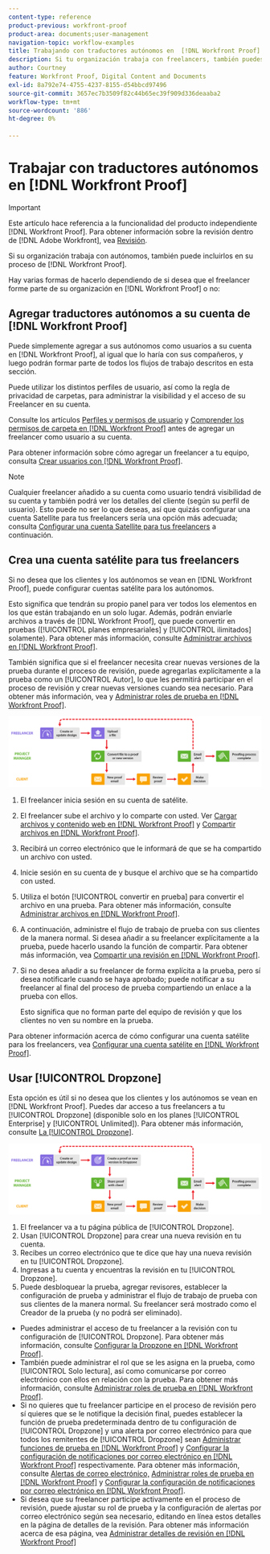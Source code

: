 ```yaml
---
content-type: reference
product-previous: workfront-proof
product-area: documents;user-management
navigation-topic: workflow-examples
title: Trabajando con traductores autónomos en  [!DNL Workfront Proof]
description: Si tu organización trabaja con freelancers, también puedes incluirlos en tu  [!DNL Workfront Proof] proceso.
author: Courtney
feature: Workfront Proof, Digital Content and Documents
exl-id: 8a792e74-4755-4237-8155-d54bbcd97496
source-git-commit: 3657ec7b3509f82c44b65ec39f909d336deaaba2
workflow-type: tm+mt
source-wordcount: '886'
ht-degree: 0%

---
```


# Trabajar con traductores autónomos en [!DNL Workfront Proof]

>[!IMPORTANT]
>
>Este artículo hace referencia a la funcionalidad del producto independiente [!DNL Workfront Proof]. Para obtener información sobre la revisión dentro de [!DNL Adobe Workfront], vea [Revisión](../../../review-and-approve-work/proofing/proofing.md).

Si su organización trabaja con autónomos, también puede incluirlos en su proceso de [!DNL Workfront Proof].

Hay varias formas de hacerlo dependiendo de si desea que el freelancer forme parte de su organización en [!DNL Workfront Proof] o no:

## Agregar traductores autónomos a su cuenta de [!DNL Workfront Proof]

Puede simplemente agregar a sus autónomos como usuarios a su cuenta en [!DNL Workfront Proof], al igual que lo haría con sus compañeros, y luego podrán formar parte de todos los flujos de trabajo descritos en esta sección.

Puede utilizar los distintos perfiles de usuario, así como la regla de privacidad de carpetas, para administrar la visibilidad y el acceso de su Freelancer en su cuenta.

Consulte los artículos [Perfiles y permisos de usuario](https://support.workfront.com/hc/https://support.workfront.com/hc/en-us/articles/115004087428-User-profiles-and-permissions) y [Comprender los permisos de carpeta en [!DNL Workfront Proof]](../../../workfront-proof/wp-work-proofsfiles/organize-your-work/folder-permissions.md) antes de agregar un freelancer como usuario a su cuenta.

Para obtener información sobre cómo agregar un freelancer a tu equipo, consulta [Crear usuarios con [!DNL Workfront Proof]](../../../workfront-proof/wp-mnguserscontacts/users/create-users.md).

>[!NOTE]
>
>Cualquier freelancer añadido a su cuenta como usuario tendrá visibilidad de su cuenta y también podrá ver los detalles del cliente (según su perfil de usuario). Esto puede no ser lo que deseas, así que quizás configurar una cuenta Satellite para tus freelancers sería una opción más adecuada; consulta [Configurar una cuenta Satellite para tus freelancers](https://support.workfront.com/knowledge/articles/115004259868/en-us?brand_id=662728&return_to=%2Fhc%2Fen-us%2Farticles%2F115004259868#Option-B---set-up-a-satellite-account-for-your-freelancers) a continuación.

## Crea una cuenta satélite para tus freelancers

Si no desea que los clientes y los autónomos se vean en [!DNL Workfront Proof], puede configurar cuentas satélite para los autónomos.

Esto significa que tendrán su propio panel para ver todos los elementos en los que están trabajando en un solo lugar. Además, podrán enviarle archivos a través de [!DNL Workfront Proof], que puede convertir en pruebas ([!UICONTROL planes empresariales] y [!UICONTROL ilimitados] solamente). Para obtener más información, consulte [Administrar archivos en [!DNL Workfront Proof]](../../../workfront-proof/wp-work-proofsfiles/manage-your-work/manage-files.md).

También significa que si el freelancer necesita crear nuevas versiones de la prueba durante el proceso de revisión, puede agregarlas explícitamente a la prueba como un [!UICONTROL Autor], lo que les permitirá participar en el proceso de revisión y crear nuevas versiones cuando sea necesario. Para obtener más información, vea y [Administrar roles de prueba en [!DNL Workfront Proof]](../../../workfront-proof/wp-work-proofsfiles/share-proofs-and-files/manage-proof-roles.md).

![freelancers_-_option_B.png](assets/freelancers_-_option_B.png)

1. El freelancer inicia sesión en su cuenta de satélite.
1. El freelancer sube el archivo y lo comparte con usted. Ver [Cargar archivos y contenido web en [!DNL Workfront Proof]](../../../workfront-proof/wp-work-proofsfiles/create-proofs-and-files/upload-files-web-content.md) y [Compartir archivos en [!DNL Workfront Proof]](../../../workfront-proof/wp-work-proofsfiles/share-proofs-and-files/share-files.md).

1. Recibirá un correo electrónico que le informará de que se ha compartido un archivo con usted.
1. Inicie sesión en su cuenta de y busque el archivo que se ha compartido con usted.
1. Utiliza el botón [!UICONTROL convertir en prueba] para convertir el archivo en una prueba. Para obtener más información, consulte [Administrar archivos en [!DNL Workfront Proof]](../../../workfront-proof/wp-work-proofsfiles/manage-your-work/manage-files.md).
1. A continuación, administre el flujo de trabajo de prueba con sus clientes de la manera normal. Si desea añadir a su freelancer explícitamente a la prueba, puede hacerlo usando la función de compartir. Para obtener más información, vea [Compartir una revisión en [!DNL Workfront Proof]](../../../workfront-proof/wp-work-proofsfiles/share-proofs-and-files/share-proof.md).
1. Si no desea añadir a su freelancer de forma explícita a la prueba, pero sí desea notificarle cuando se haya aprobado; puede notificar a su freelancer al final del proceso de prueba compartiendo un enlace a la prueba con ellos.

   Esto significa que no forman parte del equipo de revisión y que los clientes no ven su nombre en la prueba.

Para obtener información acerca de cómo configurar una cuenta satélite para los freelancers, vea [Configurar una cuenta satélite en [!DNL Workfront Proof]](../../../workfront-proof/wp-acct-admin/satellite-accounts/configure-sat-acct-in-wp.md).

## Usar [!UICONTROL Dropzone]

Esta opción es útil si no desea que los clientes y los autónomos se vean en [!DNL Workfront Proof]. Puedes dar acceso a tus freelancers a tu [!UICONTROL Dropzone] (disponible solo en los planes [!UICONTROL Enterprise] y [!UICONTROL Unlimited]). Para obtener más información, consulte [La [!UICONTROL Dropzone]](../../../workfront-proof/wp-work-proofsfiles/create-proofs-and-files/dropzone.md).

![freelancers_-_option_C_-_dropzone.png](assets/freelancers_-_option_C_-_dropzone.png)

1. El freelancer va a tu página pública de [!UICONTROL Dropzone].
1. Usan [!UICONTROL Dropzone] para crear una nueva revisión en tu cuenta.
1. Recibes un correo electrónico que te dice que hay una nueva revisión en tu [!UICONTROL Dropzone].
1. Ingresas a tu cuenta y encuentras la revisión en tu [!UICONTROL Dropzone].
1. Puede desbloquear la prueba, agregar revisores, establecer la configuración de prueba y administrar el flujo de trabajo de prueba con sus clientes de la manera normal. Su freelancer será mostrado como el Creador de la prueba (y no podrá ser eliminado).

* Puedes administrar el acceso de tu freelancer a la revisión con tu configuración de [!UICONTROL Dropzone]. Para obtener más información, consulte [Configurar la Dropzone en [!DNL Workfront Proof]](../../../workfront-proof/wp-acct-admin/account-settings/configure-dropzone-in-wp.md).
* También puede administrar el rol que se les asigna en la prueba, como [!UICONTROL Solo lectura], así como comunicarse por correo electrónico con ellos en relación con la prueba. Para obtener más información, consulte [Administrar roles de prueba en [!DNL Workfront Proof]](../../../workfront-proof/wp-work-proofsfiles/share-proofs-and-files/manage-proof-roles.md).
* Si no quieres que tu freelancer participe en el proceso de revisión pero sí quieres que se le notifique la decisión final, puedes establecer la función de prueba predeterminada dentro de tu configuración de [!UICONTROL Dropzone] y una alerta por correo electrónico para que todos los remitentes de [!UICONTROL Dropzone] sean [Administrar funciones de prueba en [!DNL Workfront Proof]](../../../workfront-proof/wp-work-proofsfiles/share-proofs-and-files/manage-proof-roles.md) y [Configurar la configuración de notificaciones por correo electrónico en [!DNL Workfront Proof]](../../../workfront-proof/wp-emailsntfctns/email-alerts/config-email-notification-settings-wp.md) respectivamente. Para obtener más información, consulte [Alertas de correo electrónico,](https://support.workfront.com/hc/en-us/sections/115000911867-Email-alerts) [Administrar roles de prueba en [!DNL Workfront Proof]](../../../workfront-proof/wp-work-proofsfiles/share-proofs-and-files/manage-proof-roles.md) y [Configurar la configuración de notificaciones por correo electrónico en [!DNL Workfront Proof]](../../../workfront-proof/wp-emailsntfctns/email-alerts/config-email-notification-settings-wp.md).
* Si desea que su freelancer participe activamente en el proceso de revisión, puede ajustar su rol de prueba y la configuración de alertas por correo electrónico según sea necesario, editando en línea estos detalles en la página de detalles de la revisión. Para obtener más información acerca de esa página, vea [Administrar detalles de revisión en [!DNL Workfront Proof]](../../../workfront-proof/wp-work-proofsfiles/manage-your-work/manage-proof-details.md)
